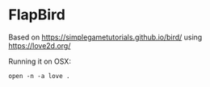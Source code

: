 # FlapBird

Based on https://simplegametutorials.github.io/bird/ using https://love2d.org/

Running it on OSX:

`open -n -a love .`
